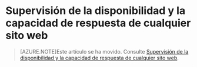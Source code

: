 <properties 
	pageTitle="Supervisión de la disponibilidad y la capacidad de respuesta de cualquier sito web" 
	description="Cree pruebas web para comprobar la capacidad de respuesta y la disponibilidad de las aplicaciones web de Azure." 
	services="azure-portal" 
    documentationCenter=""
	authors="alancameronwills" 
	manager="keboyd"/>

<tags
	ms.service="azure-portal" 
	ms.workload="na" 
	ms.tgt_pltfrm="na" 
	ms.devlang="na" 
	ms.topic="article" 
	ms.date="04/28/2015" 
	ms.author="awills"/>


# Supervisión de la disponibilidad y la capacidad de respuesta de cualquier sito web


> [AZURE.NOTE]Este artículo se ha movido. Consulte [Supervisión de la disponibilidad y la capacidad de respuesta de cualquier sito web](../app-insights-monitor-web-app-availability.md).
 

<!---HONumber=August15_HO6-->
